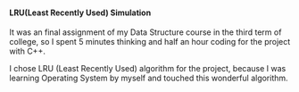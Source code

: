#### LRU(Least Recently Used) Simulation

It was an final assignment of my Data Structure course in the third term of college, so I spent 5 minutes thinking and half an hour coding for the project with C++.

I chose LRU (Least Recently Used) algorithm for the project, because I was learning Operating System by myself and touched this wonderful algorithm.























